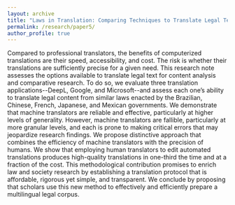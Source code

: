 ```yaml
---
layout: archive
title: "Laws in Translation: Comparing Techniques to Translate Legal Texts"
permalink: /research/paper5/
author_profile: true
---
```


Compared to professional translators, the benefits of computerized translations are their speed, accessibility, and cost. The risk is whether their translations are sufficiently precise for a given need. This research note assesses the options available to translate legal text for content analysis and comparative research. To do so, we evaluate three translation applications--DeepL, Google, and Microsoft--and assess each one’s ability to translate legal content from similar laws enacted by the Brazilian, Chinese, French, Japanese, and Mexican governments. We demonstrate that machine translators are reliable and effective, particularly at higher levels of generality. However, machine translators are fallible, particularly at more granular levels, and each is prone to making critical errors that may jeopardize research findings. We propose distinctive approach that combines the efficiency of machine translators with the precision of humans. We show that employing human translators to edit automated translations produces high-quality translations in one-third the time and at a fraction of the cost. This methodological contribution promises to enrich law and society research by establishing a translation protocol that is affordable, rigorous yet simple, and transparent. We conclude by proposing that scholars use this new method to effectively and efficiently prepare a multilingual legal corpus.